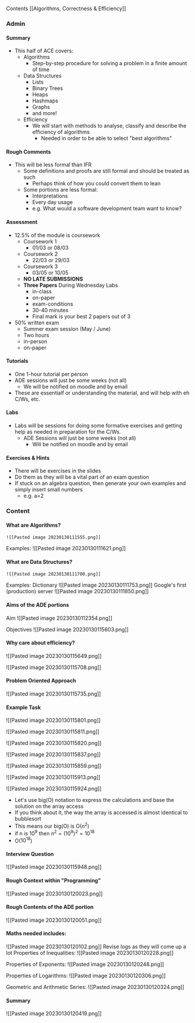 Contents
[[Algorithms, Correctness & Efficiency]]
### Admin

#### Summary
- This half of ACE covers:
	- Algorithms
		- Step-by-step procedure for solving a problem in a finite amount of time
	- Data Structures
		- Lists
		- Binary Trees
		- Heaps
		- Hashmaps
		- Graphs
		- and more!
	- Efficiency
		- We will start with methods to analyse, classify and describe the efficiency of algorithms
			- Needed in order to be able to select "best algorithms"




#### Rough Comments
- This will be less formal than IFR
	- Some definitions and proofs are still formal and should be treated as such
		- Perhaps think of how you could convert them to lean
	- Some portions are less formal: 
		- Interpretations 
		- Every day usage
		- e.g. What would a software development team want to know?
#### Assessment
- 12.5% of the module is coursework
	- Coursework 1
		- 01/03 or 08/03
	- Coursework 2
		- 22/03 or 29/03
	- Coursework 3
		- 03/05 or 10/05
	- <b>NO LATE SUBMISSIONS</b>
	- <b>Three Papers</b> During Wednesday Labs
		- in-class
		- on-paper
		- exam-conditions
		- 30-40 minutes
		- Final mark is your best 2 papers out of 3
- 50% written exam
	- Summer exam session (May / June)
	- Two hours
	- in-person
	- on-paper



#### Tutorials
- One 1-hour tutorial per person
- ADE sessions will just be some weeks (not all)
	- We will be notified on moodle and by email
- These are essentialf or understanding the material, and will help with eh C/Ws, etc.
#### Labs
- Labs will be sessions for doing some formative exercises and getting help as needed in preparation for the C/Ws.
	- ADE Sessions will just be some weeks (not all)
		- Will be notified on moodle and by email
#### Exercises & Hints
- There will be exercises in the slides
- Do them as they will be a vital part of an exam question
- If stuck on an algebra question, then generate your own examples and simply insert small numbers
	- e.g. a=2
### Content
#### What are Algorithms?
	![[Pasted image 20230130111555.png]]

Examples:
	![[Pasted image 20230130111621.png]]


#### What are Data Structures?
	![[Pasted image 20230130111700.png]]
	
Examples:
	Dictionary
		![[Pasted image 20230130111753.png]]
	Google's first (production) server
		![[Pasted image 20230130111850.png]]

#### Aims of the ADE portions
Aim
	![[Pasted image 20230130112354.png]]
	
Objectives
	![[Pasted image 20230130115603.png]]
	
#### Why care about efficiency?
![[Pasted image 20230130115649.png]]
	
![[Pasted image 20230130115708.png]]
	
#### Problem Oriented Approach
![[Pasted image 20230130115735.png]]
	
#### Example Task
![[Pasted image 20230130115801.png]]
	
![[Pasted image 20230130115811.png]]
	
![[Pasted image 20230130115820.png]]
	
![[Pasted image 20230130115837.png]]
	
![[Pasted image 20230130115859.png]]
	
![[Pasted image 20230130115913.png]]
	
![[Pasted image 20230130115924.png]]
- Let's use big(O) notation to express the calculations and base the solution on the array access
- If you think about it, the way the array is accessed is almost identical to bubblesort
- This means our big(O) is O($n^2$)
- if n is $10^9$ then $n^2 = (10^9)^2 = 10^{18}$ 
- O($10^{18}$)
#### Interview Question
![[Pasted image 20230130115948.png]]
	
#### Rough Context within "Programming"
![[Pasted image 20230130120023.png]]
	
#### Rough Contents of the ADE portion
![[Pasted image 20230130120051.png]]
	
#### Maths needed includes:
![[Pasted image 20230130120102.png]]
	Revise logs as they will come up a lot
Properties of Inequalities:
![[Pasted image 20230130120228.png]]
	
Properties of Exponents:
![[Pasted image 20230130120248.png]]
	
Properties of Logarithms:
![[Pasted image 20230130120306.png]]
	
Geometric and Arithmetic Series:
![[Pasted image 20230130120324.png]]
	
#### Summary
![[Pasted image 20230130120419.png]]
	


